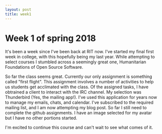 ```yaml
---
layout: post
title: week1
---
```


# Week 1 of spring 2018
It's been a week since I've been back at RIT now. I've started my final first week in college, with this hopefully being my last year. While attempting to select courses I stumbled across a seemingly great one, Humanitarian  Foundations of Open Source Software. 

So far the class seems great. Currently our only assignment is something called "first flight". This assignment involves a number of activities to help us students get acclimated  with the class. Of the assigned tasks, I have obtrained a client to interact with the IRC channel. My selection was Thunderbird (Yes, the mailing app!). I've used this application for years now to manage my emails, chats, and calendar. I've subscribed to the required mailing list, and I am now attempting my blog post. So far I still need to complete the github assignments. I have an image selected for my avatar but I have no other portions started. 

I'm excited to continue this course and can't wait to see what comes of it. 
